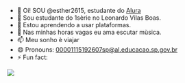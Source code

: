 - 👋 Oi! SOU @esther2615, estudante do [Alura](https://www.alura.com.br)
- 👀 Sou estudante do  1sèrie no Leonardo Vilas Boas.
- 🌱 Estou aprendendo a usar plataformas.
- 💞️ Nas minhas horas vagas eu ama escutar mùsica.
- 📫 Meu sonho è viajar
- 😄 Pronouns: 00001115192607sp@al.educacao.sp.gov.br
- ⚡ Fun fact:

<!---
esther2615/esther2615 is a ✨ special ✨ repository because its `README.md` (this file) appears on your GitHub profile.
You can click the Preview link to take a look at your changes.
--->
![](https://media1.tenor.com/m/nisaHYy8yAYAAAAd/besito-catlove.gif)

